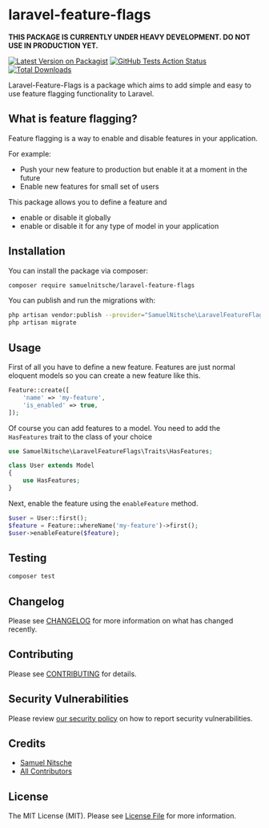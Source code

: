 # laravel-feature-flags

**THIS PACKAGE IS CURRENTLY UNDER HEAVY DEVELOPMENT. DO NOT USE IN PRODUCTION YET.**

[![Latest Version on Packagist](https://img.shields.io/packagist/v/samuelnitsche/laravel-feature-flags.svg?style=flat-square)](https://packagist.org/packages/samuelnitsche/laravel-feature-flags)
[![GitHub Tests Action Status](https://img.shields.io/github/workflow/status/samuelnitsche/laravel-feature-flags/run-tests?label=tests)](https://github.com/samuelnitsche/laravel-feature-flags/actions?query=workflow%3ATests+branch%3Amaster)
[![Total Downloads](https://img.shields.io/packagist/dt/samuelnitsche/laravel-feature-flags.svg?style=flat-square)](https://packagist.org/packages/samuelnitsche/laravel-feature-flags)

Laravel-Feature-Flags is a package which aims to add simple and easy to use feature flagging functionality to Laravel.

## What is feature flagging?

Feature flagging is a way to enable and disable features in your application.

For example:
* Push your new feature to production but enable it at a moment in the future
* Enable new features for small set of users

This package allows you to define a feature and
* enable or disable it globally
* enable or disable it for any type of model in your application

## Installation

You can install the package via composer:

```bash
composer require samuelnitsche/laravel-feature-flags
```

You can publish and run the migrations with:

```bash
php artisan vendor:publish --provider="SamuelNitsche\LaravelFeatureFlags\LaravelFeatureFlagsServiceProvider" --tag="migrations"
php artisan migrate
```

## Usage

First of all you have to define a new feature. Features are just normal eloquent models so you can create a new feature like this.
```php
Feature::create([
    'name' => 'my-feature',
    'is_enabled' => true,
]);
```

Of course you can add features to a model. You need to add the `HasFeatures` trait to the class of your choice

```php
use SamuelNitsche\LaravelFeatureFlags\Traits\HasFeatures;

class User extends Model
{
    use HasFeatures;
}
```

Next, enable the feature using the `enableFeature` method.

```php
$user = User::first();
$feature = Feature::whereName('my-feature')->first();
$user->enableFeature($feature);
```

## Testing

```bash
composer test
```

## Changelog

Please see [CHANGELOG](CHANGELOG.md) for more information on what has changed recently.

## Contributing

Please see [CONTRIBUTING](.github/CONTRIBUTING.md) for details.

## Security Vulnerabilities

Please review [our security policy](../../security/policy) on how to report security vulnerabilities.

## Credits

- [Samuel Nitsche](https://github.com/SamuelNitsche)
- [All Contributors](../../contributors)

## License

The MIT License (MIT). Please see [License File](LICENSE.md) for more information.
